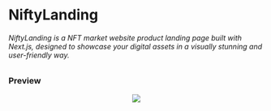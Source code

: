 # NiftyLanding 
###### NiftyLanding is a NFT market website product landing page built with Next.js, designed to showcase your digital assets in a visually stunning and user-friendly way. 

### Preview

<div align="center">
 <img src="https://user-images.githubusercontent.com/93012310/231953653-fe211b14-39fe-49df-9345-f4d76cbb1a92.png" />
</div>

